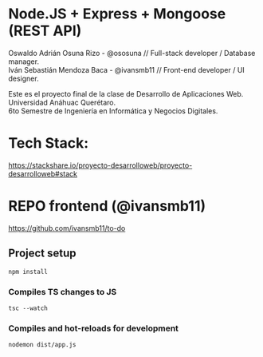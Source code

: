 # Node.JS + Express + Mongoose (REST API)

Oswaldo Adrián Osuna Rizo - @ososuna // Full-stack developer / Database manager.  
Iván Sebastián Mendoza Baca - @ivansmb11 // Front-end developer / UI designer.  


Este es el proyecto final de la clase de Desarrollo de Aplicaciones Web.  
Universidad Anáhuac Querétaro.  
6to Semestre de Ingeniería en Informática y Negocios Digitales.  

# Tech Stack:
https://stackshare.io/proyecto-desarrolloweb/proyecto-desarrolloweb#stack

# REPO frontend (@ivansmb11)
https://github.com/ivansmb11/to-do


## Project setup
```
npm install
```
### Compiles TS changes to JS
```
tsc --watch
```
### Compiles and hot-reloads for development
```
nodemon dist/app.js
```
